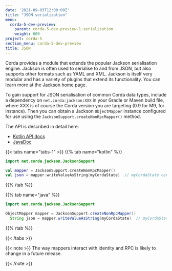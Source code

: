 ```yaml
---
date: '2021-09-03T12:00:00Z'
title: "JSON serialization"
menu:
  corda-5-dev-preview:
    parent: corda-5-dev-preview-1-serialization
    weight: 600
project: corda-5
section_menu: corda-5-dev-preview
title: JSON
---
```


Corda provides a module that extends the popular Jackson serialisation engine. Jackson is often used to serialise
to and from JSON, but also supports other formats such as YAML and XML. Jackson is itself very modular and has
a variety of plugins that extend its functionality. You can learn more at the [Jackson home page](https://github.com/FasterXML/jackson).

To gain support for JSON serialisation of common Corda data types, include a dependency on `net.corda:jackson:XXX`
in your Gradle or Maven build file, where XXX is of course the Corda version you are targeting (0.9 for M9, for instance).
Then you can obtain a Jackson `ObjectMapper` instance configured for use using the `JacksonSupport.createNonRpcMapper()`
method.

The API is described in detail here:

* [Kotlin API docs](https://api.corda.net/api/corda-os/4.8/html/api/kotlin/corda/net.corda.client.jackson/-jackson-support/index.html)
* [JavaDoc](https://api.corda.net/api/corda-os/4.8/html/api/javadoc/net/corda/client/jackson/package-summary.html)

{{< tabs name="tabs-1" >}}
{{% tab name="kotlin" %}}
```kotlin
import net.corda.jackson.JacksonSupport

val mapper = JacksonSupport.createNonRpcMapper()
val json = mapper.writeValueAsString(myCordaState)  // myCordaState can be any object.
```
{{% /tab %}}

{{% tab name="java" %}}
```java
import net.corda.jackson.JacksonSupport

ObjectMapper mapper = JacksonSupport.createNonRpcMapper()
  String json = mapper.writeValueAsString(myCordaState)  // myCordaState can be any object.
```
{{% /tab %}}

{{< /tabs >}}

{{< note >}}
The way mappers interact with identity and RPC is likely to change in a future release.

{{< /note >}}
